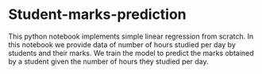 # Student-marks-prediction
This python notebook implements simple linear regression from scratch. In this notebook we provide data of number of hours studied per day by students and their marks.
We train the model to predict the marks obtained by a student given the number of hours they studied per day.

